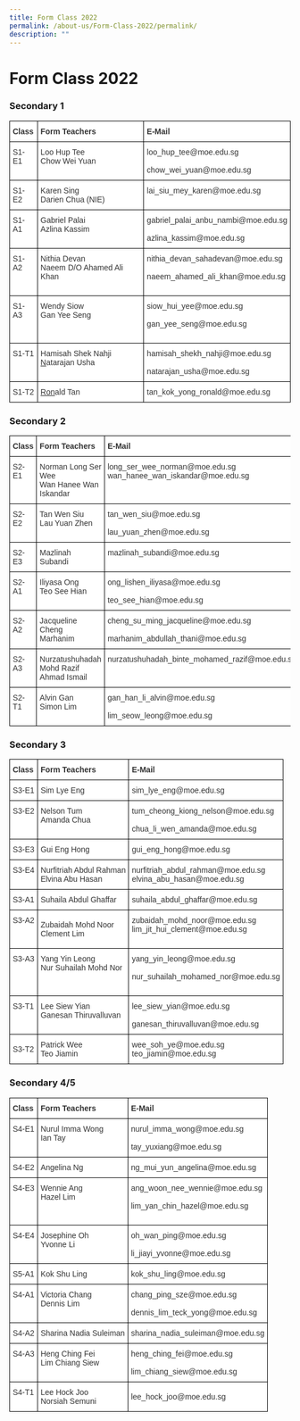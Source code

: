 ```yaml
---
title: Form Class 2022
permalink: /about-us/Form-Class-2022/permalink/
description: ""
---
```

Form Class 2022
===============

### Secondary 1

<style type="text/css">
.tg  {border-collapse:collapse;border-spacing:0;}
.tg td{border-color:black;border-style:solid;border-width:1px;font-family:Arial, sans-serif;font-size:14px;
  overflow:hidden;padding:10px 5px;word-break:normal;}
.tg th{border-color:black;border-style:solid;border-width:1px;font-family:Arial, sans-serif;font-size:14px;
  font-weight:normal;overflow:hidden;padding:10px 5px;word-break:normal;}
.tg .tg-citn{background-color:#FFF;color:#333;text-align:left;vertical-align:top}
.tg .tg-rdtm{background-color:#FFF;color:#333;font-weight:bold;text-align:left;vertical-align:top}
</style>
<table class="tg">
<thead>
  <tr>
    <th class="tg-rdtm">Class</th>
    <th class="tg-rdtm">Form Teachers</th>
    <th class="tg-rdtm">E-Mail</th>
  </tr>
</thead>
<tbody>
  <tr>
    <td class="tg-citn">S1-E1</td>
    <td class="tg-citn">Loo Hup Tee<br><span style="font-weight:400;font-style:normal">Chow Wei Yuan</span><br></td>
    <td class="tg-citn"><span style="font-weight:400;font-style:normal">loo_hup_tee@moe.edu.sg</span><br><br><span style="font-weight:400;font-style:normal">chow_wei_yuan@moe.edu.sg</span><br></td>
  </tr>
  <tr>
    <td class="tg-citn">S1-E2</td>
    <td class="tg-citn">Karen Sing<br>Darien Chua (NIE)<br></td>
    <td class="tg-citn"><span style="font-weight:400;font-style:normal">lai_siu_mey_karen@moe.edu.sg</span><br><br></td>
  </tr>
  <tr>
    <td class="tg-citn">S1-A1</td>
    <td class="tg-citn">Gabriel Palai<br>Azlina Kassim<br></td>
    <td class="tg-citn"><span style="font-weight:400;font-style:normal">gabriel_palai_anbu_nambi@moe.edu.sg</span><br><br><span style="font-weight:400;font-style:normal">azlina_kassim@moe.edu.sg</span><br></td>
  </tr>
  <tr>
    <td class="tg-citn">S1-A2</td>
    <td class="tg-citn">Nithia Devan<br>Naeem D/O Ahamed Ali Khan<br><br></td>
    <td class="tg-citn"><span style="font-weight:400;font-style:normal">nithia_devan_sahadevan@moe.edu.sg</span><br><br><span style="font-weight:400;font-style:normal">naeem_ahamed_ali_khan@moe.edu.sg</span><br><br></td>
  </tr>
  <tr>
    <td class="tg-citn">S1-A3</td>
    <td class="tg-citn">Wendy Siow<br>Gan Yee Seng<br></td>
    <td class="tg-citn"><span style="font-weight:400;font-style:normal">siow_hui_yee@moe.edu.sg</span><br><br><span style="font-weight:400;font-style:normal">gan_yee_seng@moe.edu.sg</span><br><br></td>
  </tr>
  <tr>
    <td class="tg-citn">S1-T1</td>
    <td class="tg-citn">Hamisah Shek Nahji<br><a href="https://www.loyangviewsec.moe.edu.sg/about-us/goog_917774204" target="_blank" rel="noopener noreferrer"><span style="color:#333">N</span></a><span style="font-weight:400;font-style:normal;color:#333">atarajan</span><span style="font-weight:400;font-style:normal"> Usha</span><br></td>
    <td class="tg-citn"><span style="font-weight:400;font-style:normal">hamisah_shekh_nahji@moe.edu.sg</span><br><span style="font-weight:400;font-style:normal">	</span><br><span style="font-weight:400;font-style:normal">natarajan_usha@moe.edu.sg</span><br></td>
  </tr>
  <tr>
    <td class="tg-citn">S1-T2</td>
    <td class="tg-citn"><a href="https://www.loyangviewsec.moe.edu.sg/about-us/goog_917774204" target="_blank" rel="noopener noreferrer"><span style="color:#333">Ron</span></a><span style="color:#333">ald Tan</span><br></td>
    <td class="tg-citn"><span style="font-weight:400;font-style:normal">tan_kok_yong_ronald@moe.edu.sg</span><br></td>
  </tr>
</tbody>
</table>


### Secondary 2

<style type="text/css">
.tg  {border-collapse:collapse;border-spacing:0;}
.tg td{border-color:black;border-style:solid;border-width:1px;font-family:Arial, sans-serif;font-size:14px;
  overflow:hidden;padding:10px 5px;word-break:normal;}
.tg th{border-color:black;border-style:solid;border-width:1px;font-family:Arial, sans-serif;font-size:14px;
  font-weight:normal;overflow:hidden;padding:10px 5px;word-break:normal;}
.tg .tg-citn{background-color:#FFF;color:#333;text-align:left;vertical-align:top}
.tg .tg-rdtm{background-color:#FFF;color:#333;font-weight:bold;text-align:left;vertical-align:top}
</style>
<table class="tg">
<thead>
  <tr>
    <th class="tg-rdtm">Class</th>
    <th class="tg-rdtm">Form Teachers</th>
    <th class="tg-rdtm">E-Mail</th>
  </tr>
</thead>
<tbody>
  <tr>
    <td class="tg-citn">S2-E1</td>
    <td class="tg-citn">Norman Long Ser Wee<br>Wan Hanee Wan Iskandar</td>
    <td class="tg-citn">long_ser_wee_norman@moe.edu.sg<br>wan_hanee_wan_iskandar@moe.edu.sg<br></td>
  </tr>
  <tr>
    <td class="tg-citn">S2-E2</td>
    <td class="tg-citn">Tan Wen Siu<br>Lau Yuan Zhen</td>
    <td class="tg-citn"><span style="background-color:initial">tan_wen_siu@moe.edu.sg</span><br><br><span style="background-color:initial">lau_yuan_zhen@moe.edu.sg</span><br></td>
  </tr>
  <tr>
    <td class="tg-citn">S2-E3</td>
    <td class="tg-citn">Mazlinah Subandi</td>
    <td class="tg-citn">mazlinah_subandi@moe.edu.sg<br></td>
  </tr>
  <tr>
    <td class="tg-citn">S2-A1</td>
    <td class="tg-citn">Iliyasa Ong<br>Teo See Hian</td>
    <td class="tg-citn">ong_lishen_iliyasa@moe.edu.sg<br><br>teo_see_hian@moe.edu.sg<br></td>
  </tr>
  <tr>
    <td class="tg-citn">S2-A2</td>
    <td class="tg-citn">Jacqueline Cheng<br>Marhanim</td>
    <td class="tg-citn">cheng_su_ming_jacqueline@moe.edu.sg<br><br>marhanim_abdullah_thani@moe.edu.sg<br></td>
  </tr>
  <tr>
    <td class="tg-citn">S2-A3</td>
    <td class="tg-citn">Nurzatushuhadah Mohd Razif<br>Ahmad Ismail</td>
    <td class="tg-citn">nurzatushuhadah_binte_mohamed_razif@moe.edu.sg<br></td>
  </tr>
  <tr>
    <td class="tg-citn">S2-T1</td>
    <td class="tg-citn">Alvin Gan<br>Simon Lim</td>
    <td class="tg-citn">gan_han_li_alvin@moe.edu.sg<br><br>lim_seow_leong@moe.edu.sg</td>
  </tr>
</tbody>
</table>

### Secondary 3

<style type="text/css">
.tg  {border-collapse:collapse;border-spacing:0;}
.tg td{border-color:black;border-style:solid;border-width:1px;font-family:Arial, sans-serif;font-size:14px;
  overflow:hidden;padding:10px 5px;word-break:normal;}
.tg th{border-color:black;border-style:solid;border-width:1px;font-family:Arial, sans-serif;font-size:14px;
  font-weight:normal;overflow:hidden;padding:10px 5px;word-break:normal;}
.tg .tg-citn{background-color:#FFF;color:#333;text-align:left;vertical-align:top}
.tg .tg-rdtm{background-color:#FFF;color:#333;font-weight:bold;text-align:left;vertical-align:top}
.tg .tg-7fd7{background-color:#FFF;color:#333;text-align:left;vertical-align:middle}
</style>
<table class="tg">
<thead>
  <tr>
    <th class="tg-rdtm">Class</th>
    <th class="tg-rdtm">Form Teachers</th>
    <th class="tg-rdtm">E-Mail</th>
  </tr>
</thead>
<tbody>
  <tr>
    <td class="tg-citn">S3-E1</td>
    <td class="tg-citn">Sim Lye Eng</td>
    <td class="tg-7fd7">sim_lye_eng@moe.edu.sg<br></td>
  </tr>
  <tr>
    <td class="tg-citn">S3-E2</td>
    <td class="tg-citn">Nelson Tum<br>Amanda Chua</td>
    <td class="tg-7fd7">tum_cheong_kiong_nelson@moe.edu.sg<br><br>chua_li_wen_amanda@moe.edu.sg<br></td>
  </tr>
  <tr>
    <td class="tg-citn">S3-E3</td>
    <td class="tg-citn">Gui Eng Hong</td>
    <td class="tg-7fd7">gui_eng_hong@moe.edu.sg</td>
  </tr>
  <tr>
    <td class="tg-citn">S3-E4</td>
    <td class="tg-7fd7">Nurfitriah Abdul Rahman<br>Elvina Abu Hasan<br></td>
    <td class="tg-7fd7">nurfitriah_abdul_rahman@moe.edu.sg<br>elvina_abu_hasan@moe.edu.sg</td>
  </tr>
  <tr>
    <td class="tg-citn">S3-A1</td>
    <td class="tg-citn">Suhaila Abdul Ghaffar</td>
    <td class="tg-7fd7">suhaila_abdul_ghaffar@moe.edu.sg</td>
  </tr>
  <tr>
    <td class="tg-citn">S3-A2</td>
    <td class="tg-7fd7">Zubaidah Mohd Noor <br>Clement Lim<br></td>
    <td class="tg-7fd7">zubaidah_mohd_noor@moe.edu.sg<br>lim_jit_hui_clement@moe.edu.sg<br><br></td>
  </tr>
  <tr>
    <td class="tg-citn">S3-A3</td>
    <td class="tg-citn">Yang Yin Leong<br>Nur Suhailah Mohd Nor</td>
    <td class="tg-7fd7">yang_yin_leong@moe.edu.sg<br><br>nur_suhailah_mohamed_nor@moe.edu.sg<br><br></td>
  </tr>
  <tr>
    <td class="tg-citn">S3-T1</td>
    <td class="tg-citn">Lee Siew Yian<br>Ganesan Thiruvalluvan</td>
    <td class="tg-7fd7">lee_siew_yian@moe.edu.sg<br><br>ganesan_thiruvalluvan@moe.edu.sg<br></td>
  </tr>
  <tr>
    <td class="tg-7fd7"> S3-T2</td>
    <td class="tg-7fd7">Patrick Wee<br>Teo Jiamin</td>
    <td class="tg-7fd7">wee_soh_ye@moe.edu.sg<br>teo_jiamin@moe.edu.sg</td>
  </tr>
</tbody>
</table>

### Secondary 4/5

<style type="text/css">
.tg  {border-collapse:collapse;border-spacing:0;}
.tg td{border-color:black;border-style:solid;border-width:1px;font-family:Arial, sans-serif;font-size:14px;
  overflow:hidden;padding:10px 5px;word-break:normal;}
.tg th{border-color:black;border-style:solid;border-width:1px;font-family:Arial, sans-serif;font-size:14px;
  font-weight:normal;overflow:hidden;padding:10px 5px;word-break:normal;}
.tg .tg-citn{background-color:#FFF;color:#333;text-align:left;vertical-align:top}
.tg .tg-rdtm{background-color:#FFF;color:#333;font-weight:bold;text-align:left;vertical-align:top}
.tg .tg-7fd7{background-color:#FFF;color:#333;text-align:left;vertical-align:middle}
</style>
<table class="tg">
<thead>
  <tr>
    <th class="tg-rdtm">Class</th>
    <th class="tg-rdtm">Form Teachers</th>
    <th class="tg-rdtm">E-Mail</th>
  </tr>
</thead>
<tbody>
  <tr>
    <td class="tg-citn">S4-E1</td>
    <td class="tg-citn">Nurul Imma Wong<br>Ian Tay</td>
    <td class="tg-7fd7">nurul_imma_wong@moe.edu.sg<br><br>tay_yuxiang@moe.edu.sg<br></td>
  </tr>
  <tr>
    <td class="tg-citn">S4-E2</td>
    <td class="tg-citn">Angelina Ng</td>
    <td class="tg-7fd7">ng_mui_yun_angelina@moe.edu.sg</td>
  </tr>
  <tr>
    <td class="tg-citn">S4-E3</td>
    <td class="tg-citn">Wennie Ang<br>Hazel Lim</td>
    <td class="tg-7fd7">ang_woon_nee_wennie@moe.edu.sg<br><br>lim_yan_chin_hazel@moe.edu.sg<br><br></td>
  </tr>
  <tr>
    <td class="tg-citn">S4-E4</td>
    <td class="tg-citn">Josephine Oh<br>Yvonne Li</td>
    <td class="tg-7fd7">oh_wan_ping@moe.edu.sg<br><br>li_jiayi_yvonne@moe.edu.sg<br></td>
  </tr>
  <tr>
    <td class="tg-7fd7">S5-A1 </td>
    <td class="tg-7fd7">Kok Shu Ling</td>
    <td class="tg-7fd7">kok_shu_ling@moe.edu.sg</td>
  </tr>
  <tr>
    <td class="tg-citn">S4-A1</td>
    <td class="tg-citn">Victoria Chang<br>Dennis Lim</td>
    <td class="tg-7fd7">chang_ping_sze@moe.edu.sg<br><br>dennis_lim_teck_yong@moe.edu.sg<br></td>
  </tr>
  <tr>
    <td class="tg-citn">S4-A2</td>
    <td class="tg-7fd7">Sharina Nadia Suleiman</td>
    <td class="tg-7fd7">sharina_nadia_suleiman@moe.edu.sg</td>
  </tr>
  <tr>
    <td class="tg-citn">S4-A3</td>
    <td class="tg-citn">Heng Ching Fei<br>Lim Chiang Siew</td>
    <td class="tg-7fd7">heng_ching_fei@moe.edu.sg<br><br>lim_chiang_siew@moe.edu.sg<br></td>
  </tr>
  <tr>
    <td class="tg-citn">S4-T1</td>
    <td class="tg-citn"><span style="background-color:initial">Lee Hock Joo</span><br><span style="background-color:initial">Norsiah Semuni</span></td>
    <td class="tg-7fd7">lee_hock_joo@moe.edu.sg<br></td>
  </tr>
</tbody>
</table>